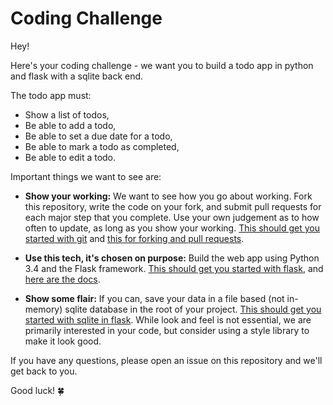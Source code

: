 # Coding Challenge

Hey!

Here's your coding challenge - we want you to build a todo app in python and flask with a sqlite back end. 

The todo app must:

- Show a list of todos,
- Be able to add a todo,
- Be able to set a due date for a todo,
- Be able to mark a todo as completed,
- Be able to edit a todo.

Important things we want to see are:

- **Show your working:** We want to see how you go about working. Fork this repository, write the code on your fork, and submit pull requests for each major step that you complete. Use your own judgement as to how often to update, as long as you show your working. [This should get you started with git](https://guides.github.com/introduction/git-handbook/) and [this for forking and pull requests](https://guides.github.com/activities/forking/).

- **Use this tech, it's chosen on purpose:** Build the web app using Python 3.4 and the Flask framework.  [This should get you started with flask](https://scotch.io/tutorials/getting-started-with-flask-a-python-microframework), and [here are the docs](https://flask.palletsprojects.com/en/1.1.x/).

- **Show some flair:** If you can, save your data in a file based (not in-memory) sqlite database in the root of your project. [This should get you started with sqlite in flask](https://flask.palletsprojects.com/en/1.1.x/patterns/sqlite3/). While look and feel is not essential, we are primarily interested in your code, but consider using a style library to make it look good.


If you have any questions, please open an issue on this repository and we'll get back to you.

Good luck! 🍀